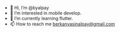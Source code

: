 - 👋 Hi, I’m @byalpay
- 👀 I’m interested in mobile develop.
- 🌱 I’m currently learning flutter.
- 📫 How to reach me berkanyasinalpay@gmail.com

